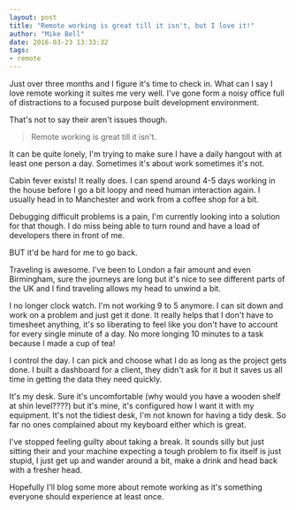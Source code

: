 ```yaml
---
layout: post
title: "Remote working is great till it isn't, but I love it!"
author: "Mike Bell"
date: 2016-03-23 13:33:32
tags:
- remote
---
```

Just over three months and I figure it's time to check in. What can I say I love remote working it suites me very well. I've gone form a noisy office full of distractions to a focused purpose built development environment.

That's not to say their aren't issues though.

> Remote working is great till it isn't.

It can be quite lonely, I'm trying to make sure I have a daily hangout with at least one person a day. Sometimes it's about work sometimes it's not.

Cabin fever exists! It really does. I can spend around 4-5 days working in the house before I go a bit loopy and need human interaction again. I usually head in to Manchester and work from a coffee shop for a bit.

Debugging difficult problems is a pain, I'm currently looking into a solution for that though. I do miss being able to turn round and have a load of developers there in front of me.

BUT it'd be hard for me to go back.

Traveling is awesome. I've been to London a fair amount and even Birmingham, sure the journeys are long but it's nice to see different parts of the UK and I find traveling allows my head to unwind a bit.

I no longer clock watch. I'm not working 9 to 5 anymore. I can sit down and work on a problem and just get it done. It really helps that I don't have to timesheet anything, it's so liberating to feel like you don't have to account for every single minute of a day. No more longing 10 minutes to a task because I made a cup of tea!

I control the day. I can pick and choose what I do as long as the project gets done. I built a dashboard for a client, they didn't ask for it but it saves us all time in getting the data they need quickly.

It's my desk. Sure it's uncomfortable (why would you have a wooden shelf at shin level????) but it's mine, it's configured how I want it with my equipment. It's not the tidiest desk, I'm not known for having a tidy desk. So far no ones complained about my keyboard either which is great.

I've stopped feeling guilty about taking a break. It sounds silly but just sitting their and your machine expecting a tough problem to fix itself is just stupid, I just get up and wander around a bit, make a drink and head back with a fresher head.

Hopefully I'll blog some more about remote working as it's something everyone should experience at least once.

